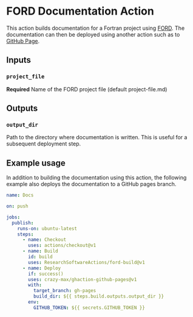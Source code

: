 # FORD Documentation Action

This action builds documentation for a Fortran project using
[FORD](https://github.com/Fortran-FOSS-Programmers/ford). The documentation can
then be deployed using another action such as to [GitHub
Page](https://github.com/marketplace/actions/github-pages).

## Inputs

### `project_file`

**Required** Name of the FORD project file (default project-file.md)

## Outputs

### `output_dir`

Path to the directory where documentation is written. This is useful for a
subsequent deployment step.

## Example usage

In addition to building the documentation using this action, the following
example also deploys the documentation to a GitHub pages branch.

```yaml
name: Docs

on: push

jobs:
  publish:
    runs-on: ubuntu-latest
    steps:
      - name: Checkout
        uses: actions/checkout@v1
      - name: Build
        id: build
        uses: ResearchSoftwareActions/ford-build@v1
      - name: Deploy
        if: success()
        uses: crazy-max/ghaction-github-pages@v1
        with:
          target_branch: gh-pages
          build_dir: ${{ steps.build.outputs.output_dir }}
        env:
          GITHUB_TOKEN: ${{ secrets.GITHUB_TOKEN }}
```

